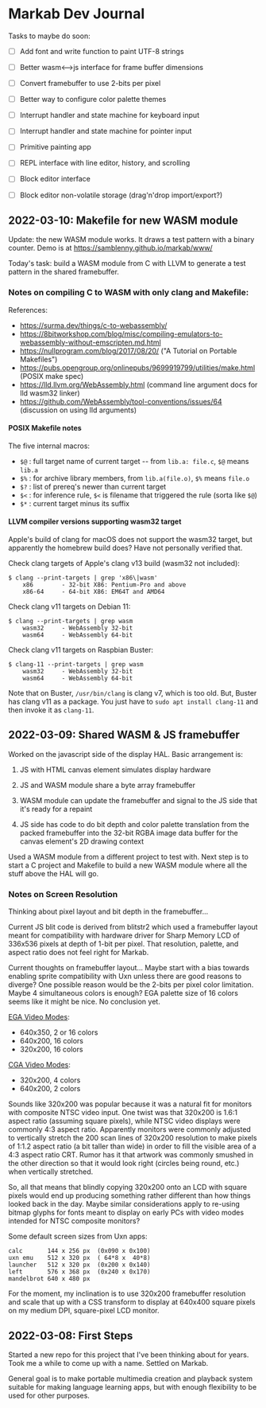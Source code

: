 # Markab Dev Journal

Tasks to maybe do soon:
- [ ] Add font and write function to paint UTF-8 strings
- [ ] Better wasm<-->js interface for frame buffer dimensions
- [ ] Convert framebuffer to use 2-bits per pixel
- [ ] Better way to configure color palette themes
- [ ] Interrupt handler and state machine for keyboard input
- [ ] Interrupt handler and state machine for pointer input
- [ ] Primitive painting app
- [ ] REPL interface with line editor, history, and scrolling
- [ ] Block editor interface
- [ ] Block editor non-volatile storage (drag'n'drop import/export?)


## 2022-03-10: Makefile for new WASM module

Update: the new WASM module works. It draws a test pattern with a binary
counter. Demo is at https://samblenny.github.io/markab/www/

Today's task: build a WASM module from C with LLVM to generate a test
pattern in the shared framebuffer.


### Notes on compiling C to WASM with only clang and Makefile:

References:
- https://surma.dev/things/c-to-webassembly/
- https://8bitworkshop.com/blog/misc/compiling-emulators-to-webassembly-without-emscripten.md.html
- https://nullprogram.com/blog/2017/08/20/ ("A Tutorial on Portable Makefiles")
- https://pubs.opengroup.org/onlinepubs/9699919799/utilities/make.html (POSIX make spec)
- https://lld.llvm.org/WebAssembly.html (command line argument docs for lld wasm32 linker)
- https://github.com/WebAssembly/tool-conventions/issues/64 (discussion on using lld arguments)


#### POSIX Makefile notes

The five internal macros:
- `$@` : full target name of current target -- from `lib.a: file.c`, `$@` means `lib.a`
- `$%` : for archive library members, from `lib.a(file.o)`, `$%` means `file.o`
- `$?` : list of prereq's newer than current target
- `$<` : for inference rule, `$<` is filename that triggered the rule (sorta like `$@`)
- `$*` : current target minus its suffix


#### LLVM compiler versions supporting wasm32 target

Apple's build of clang for macOS does not support the wasm32 target, but
apparently the homebrew build does? Have not personally verified that.

Check clang targets of Apple's clang v13 build (wasm32 not included):
```
$ clang --print-targets | grep 'x86\|wasm'
    x86        - 32-bit X86: Pentium-Pro and above
    x86-64     - 64-bit X86: EM64T and AMD64
```

Check clang v11 targets on Debian 11:
```
$ clang --print-targets | grep wasm
    wasm32     - WebAssembly 32-bit
    wasm64     - WebAssembly 64-bit
```

Check clang v11 targets on Raspbian Buster:
```
$ clang-11 --print-targets | grep wasm
    wasm32     - WebAssembly 32-bit
    wasm64     - WebAssembly 64-bit
```
Note that on Buster, `/usr/bin/clang` is clang v7, which is too old. But,
Buster has clang v11 as a package. You just have to `sudo apt install clang-11`
and then invoke it as `clang-11`.


## 2022-03-09: Shared WASM & JS framebuffer

Worked on the javascript side of the display HAL. Basic arrangement is:

1. JS with HTML canvas element simulates display hardware

2. JS and WASM module share a byte array framebuffer

3. WASM module can update the framebuffer and signal to the JS side that
   it's ready for a repaint

4. JS side has code to do bit depth and color palette translation from
   the packed framebuffer into the 32-bit RGBA image data buffer for the
   canvas element's 2D drawing context

Used a WASM module from a different project to test with. Next step is to
start a C project and Makefile to build a new WASM module where all the
stuff above the HAL will go.


### Notes on Screen Resolution

Thinking about pixel layout and bit depth in the framebuffer...

Current JS blit code is derived from blitstr2 which used a framebuffer layout
meant for compatibility with hardware driver for Sharp Memory LCD of 336x536
pixels at depth of 1-bit per pixel. That resolution, palette, and aspect ratio
does not feel right for Markab.

Current thoughts on framebuffer layout... Maybe start with a bias towards
enabling sprite compatibility with Uxn unless there are good reasons to
diverge? One possible reason would be the 2-bits per pixel color limitation.
Maybe 4 simultaneous colors is enough? EGA palette size of 16 colors seems like
it might be nice. No conclusion yet.

[EGA Video Modes](https://en.wikipedia.org/wiki/Enhanced_Graphics_Adapter):
- 640x350, 2 or 16 colors
- 640x200, 16 colors
- 320x200, 16 colors

[CGA Video Modes](https://en.wikipedia.org/wiki/Color_Graphics_Adapter):
- 320x200, 4 colors
- 640x200, 2 colors

Sounds like 320x200 was popular because it was a natural fit for monitors with
composite NTSC video input. One twist was that 320x200 is 1.6:1 aspect ratio
(assuming square pixels), while NTSC video displays were commonly 4:3 aspect
ratio. Apparently monitors were commonly adjusted to vertically stretch the 200
scan lines of 320x200 resolution to make pixels of 1:1.2 aspect ratio (a bit
taller than wide) in order to fill the visible area of a 4:3 aspect ratio CRT.
Rumor has it that artwork was commonly smushed in the other direction so that
it would look right (circles being round, etc.) when vertically stretched.

So, all that means that blindly copying 320x200 onto an LCD with square pixels
would end up producing something rather different than how things looked back
in the day. Maybe similar considerations apply to re-using bitmap glyphs for
fonts meant to display on early PCs with video modes intended for NTSC
composite monitors?

Some default screen sizes from Uxn apps:

```
calc       144 x 256 px  (0x090 x 0x100)
uxn emu    512 x 320 px  ( 64*8 x  40*8)
launcher   512 x 320 px  (0x200 x 0x140)
left       576 x 368 px  (0x240 x 0x170)
mandelbrot 640 x 480 px
```

For the moment, my inclination is to use 320x200 framebuffer resolution and
scale that up with a CSS transform to display at 640x400 square pixels on my
medium DPI, square-pixel LCD monitor.


## 2022-03-08: First Steps

Started a new repo for this project that I've been thinking about for years.
Took me a while to come up with a name. Settled on Markab.

General goal is to make portable multimedia creation and playback system
suitable for making language learning apps, but with enough flexibility to
be used for other purposes.
